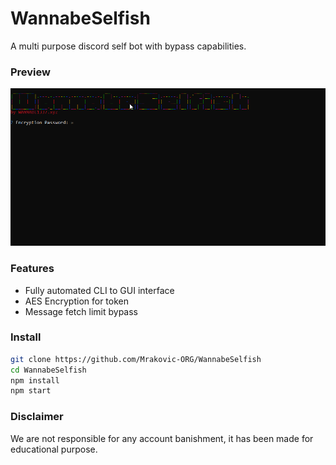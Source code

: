 # WannabeSelfish
A multi purpose discord self bot with bypass capabilities.

### Preview
![preview](images/preview.gif)

### Features
- Fully automated CLI to GUI interface
- AES Encryption for token
- Message fetch limit bypass

### Install
```sh
git clone https://github.com/Mrakovic-ORG/WannabeSelfish
cd WannabeSelfish
npm install
npm start
```
### Disclaimer
We are not responsible for any account banishment, it has been made for educational purpose.